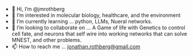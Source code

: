 - 👋 Hi, I’m @jmrothberg
- 👀 I’m interested in molecular biology, healthcare, and the environment
- 🌱 I’m currently learning ... python, LLMs, Nueral networks.
- 💞️ I’m looking to collaborate on ... A Game of life with Genetics to control cell fate, and neurons that self wire into working networks that can solve MNEST, and other problems.
- 📫 How to reach me ... jonathan.rothberg@gmail.com

<!---
jmrothberg/jmrothberg is a ✨ special ✨ repository because its `README.md` (this file) appears on your GitHub profile.
You can click the Preview link to take a look at your changes.
--->
